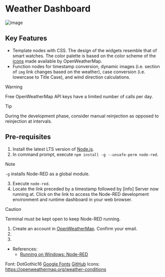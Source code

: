 # Weather Dashboard
![image](https://github.com/user-attachments/assets/d44921b3-defc-44dd-9c5d-b9d30207b21b)
## Key Features
- Template nodes with CSS. The design of the widgets resemble that of smart watches. The color palette is based on the color scheme of the [icons](https://openweathermap.org/weather-conditions) made available by OpenWeatherMap.
- Function nodes for timestamp conversion, dynamic images (i.e. section of `img` link changes based on the weather), case conversion (i.e. lowercase to Title Case), and wind direction calculations.

> [!WARNING]
> Free OpenWeatherMap API keys have a limited number of calls per day.

> [!TIP]
> During the development phase, consider manual reinjection as opposed to reinjection at intervals.

## Pre-requisites
1. Install the latest LTS version of [Node.js](https://nodejs.org/en/).
2. In command prompt, execute `npm install -g --unsafe-perm node-red`.
> [!NOTE]
> `-g` installs Node-RED as a global module.
3. Execute `node-red`.
4. Locate the link preceded by a timestamp followed by [info] Server now running at. Click on the link to access the Node-RED development environment and runtime dashboard in your web browser.
> [!CAUTION]
> Terminal must be kept open to keep Node-RED running.

1. Create an account in [OpenWeatherMap](https://openweathermap.org/). Confirm your email.
2.
3. 
- References:
  - [Running on Windows: Node-RED](https://nodered.org/docs/getting-started/windows)

Font: DotGothic16 [Google Fonts](https://fonts.google.com/specimen/DotGothic16/) [GitHub](https://github.com/fontworks-fonts/DotGothic16)
Icons: https://openweathermap.org/weather-conditions


